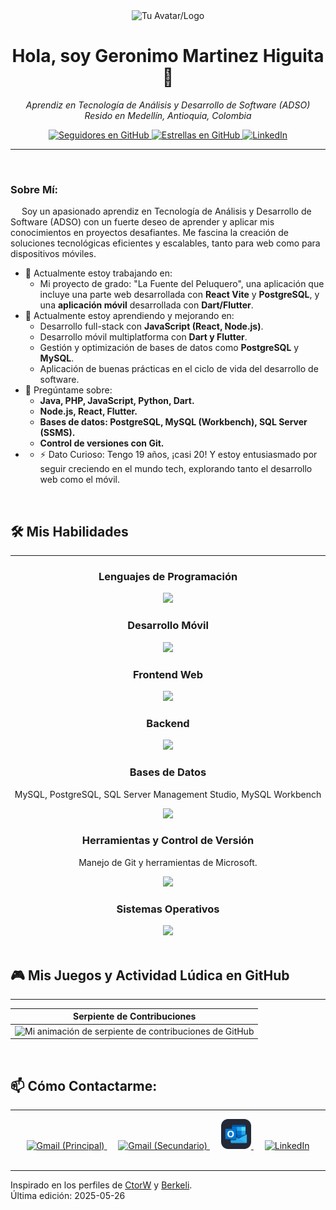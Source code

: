 <div align="center">
  <img width="150" src="https://github.com/user-attachments/assets/fae54e71-c962-4868-ad16-f727a0593d00" alt="Tu Avatar/Logo" />
  <h1>Hola, soy Geronimo Martinez Higuita 👋</h1>
</div>

<div align="center">
  <p>
    <em>Aprendiz en Tecnología de Análisis y Desarrollo de Software (ADSO)</em>
    <br />
    <em>Resido en Medellín, Antioquia, Colombia</em>
  </p>

  <a href="https://github.com/Velsty">
    <img src="https://img.shields.io/github/followers/Velsty?label=Seguir&style=social" alt="Seguidores en GitHub"/>
  </a>
  <a href="https://github.com/Velsty?tab=repositories">
    <img src="https://img.shields.io/github/stars/Velsty?style=social" alt="Estrellas en GitHub"/>
  </a>
  <a href="https://www.linkedin.com/in/ger%C3%B3nimo-mart%C3%ADnez-higuita-847430368/">
    <img src="https://img.shields.io/badge/-LinkedIn-blue?style=flat-square&logo=Linkedin&logoColor=white" alt="LinkedIn"/>
  </a>
</div>

---
&emsp;
<h3 align="left">Sobre Mí:</h3>

&emsp;
Soy un apasionado aprendiz en Tecnología de Análisis y Desarrollo de Software (ADSO) con un fuerte deseo de aprender y aplicar mis conocimientos en proyectos desafiantes. Me fascina la creación de soluciones tecnológicas eficientes y escalables, tanto para web como para dispositivos móviles.

- 🔭 Actualmente estoy trabajando en:
    - Mi proyecto de grado: "La Fuente del Peluquero", una aplicación que incluye una parte web desarrollada con **React Vite** y **PostgreSQL**, y una **aplicación móvil** desarrollada con **Dart/Flutter**.
- 🌱 Actualmente estoy aprendiendo y mejorando en:
    - Desarrollo full-stack con **JavaScript (React, Node.js)**.
    - Desarrollo móvil multiplatforma con **Dart y Flutter**.
    - Gestión y optimización de bases de datos como **PostgreSQL** y **MySQL**.
    - Aplicación de buenas prácticas en el ciclo de vida del desarrollo de software.
- 💬 Pregúntame sobre:
    - **Java, PHP, JavaScript, Python, Dart.**
    - **Node.js, React, Flutter.**
    - **Bases de datos: PostgreSQL, MySQL (Workbench), SQL Server (SSMS).**
    - **Control de versiones con Git.**
-   - ⚡ Dato Curioso: Tengo 19 años, ¡casi 20! Y estoy entusiasmado por seguir creciendo en el mundo tech, explorando tanto el desarrollo web como el móvil.

&emsp;

## 🛠️ Mis Habilidades
---

<div align="center">
  <h3>Lenguajes de Programación</h3>
  <img src="https://skillicons.dev/icons?i=java,php,js,python,dart"/>
</div>

<div align="center">
  <h3>Desarrollo Móvil</h3>
  <img src="https://skillicons.dev/icons?i=flutter,dart"/>
</div>

<div align="center">
  <h3>Frontend Web</h3>
  <img src="https://skillicons.dev/icons?i=react,vite,html,css,js"/>
</div>

<div align="center">
  <h3>Backend</h3>
  <img src="https://skillicons.dev/icons?i=nodejs"/>
</div>

<div align="center">
  <h3>Bases de Datos</h3>
  <p>MySQL, PostgreSQL, SQL Server Management Studio, MySQL Workbench</p>
  <img src="https://skillicons.dev/icons?i=mysql,postgres,sqlserver"/>
</div>

<div align="center">
  <h3>Herramientas y Control de Versión</h3>
  <p>Manejo de Git y herramientas de Microsoft.</p>
  <img src="https://skillicons.dev/icons?i=git,github,vscode,visualstudio"/> </div>

<div align="center">
  <h3>Sistemas Operativos</h3>
  <img src="https://skillicons.dev/icons?i=windows"/> </div>

<br>

## 🎮 Mis Juegos y Actividad Lúdica en GitHub
---

<div align="center">

| Serpiente de Contribuciones                                                                                               |
| ------------------------------------------------------------------------------------------------------------------------- |
| ![Mi animación de serpiente de contribuciones de GitHub](https://github.com/user-attachments/assets/767354e9-fe1e-4009-b421-2f49388bfda5) |

</div>

<br>

## 📫 Cómo Contactarme:
---
<div align="center">
  <a href="mailto:mrgerito@gmail.com" title="Correo Principal: mrgerito@gmail.com">
    <img src="https://skillicons.dev/icons?i=gmail" alt="Gmail (Principal)"/>
  </a> &emsp;
  <a href="mailto:mhgeronimo8@gmail.com" title="Correo Secundario: mhgeronimo8@gmail.com">
    <img src="https://skillicons.dev/icons?i=gmail" alt="Gmail (Secundario)"/>
  </a> &emsp;
  <a href="mailto:geronimomh08@hotmail.com" title="Correo Hotmail: geronimomh08@hotmail.com">
    <img src="https://raw.githubusercontent.com/LelouchFR/skill-icons/main/assets/outlook-auto.svg" alt="Outlook (Hotmail)" width="48px" />
  </a> &emsp; <a href="https://www.linkedin.com/in/ger%C3%B3nimo-mart%C3%ADnez-higuita-847430368/" target="_blank" rel="noopener noreferrer" title="Perfil de LinkedIn">
    <img src="https://skillicons.dev/icons?i=linkedin" alt="LinkedIn"/>
  </a>
</div>
<br>

---
Inspirado en los perfiles de [CtorW](https://github.com/CtorW) y [Berkeli](https://github.com/Berkeli).
<br>
Última edición: 2025-05-26
